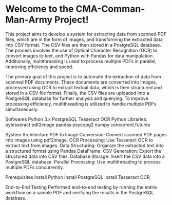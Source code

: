 # Welcome to the CMA-Comman-Man-Army Project!
This project aims to develop a system for extracting data from scanned PDF files, which are in the form of images, and transforming the extracted data into CSV format. The CSV files are then stored in a PostgreSQL database. The process involves the use of Optical Character Recognition (OCR) to convert images to text, and Python with Pandas for data manipulation. Additionally, multithreading is used to process multiple PDFs in parallel, improving efficiency and speed.

The primary goal of this project is to automate the extraction of data from scanned PDF documents. These documents are converted into images, processed using OCR to extract textual data, which is then structured and stored in a CSV file format. Finally, the CSV files are uploaded into a PostgreSQL database for further analysis and querying. To improve processing efficiency, multithreading is utilized to handle multiple PDFs simultaneously.

Softwares Python 3.x PostgreSQL Tesseract OCR Python Libraries: pytesseract pdf2image pandas psycopg2 numpy concurrent.futures

System Architecture PDF to Image Conversion: Convert scanned PDF pages into images using pdf2image. OCR Processing: Use Tesseract OCR to extract text from images. Data Structuring: Organize the extracted text into a structured format using Pandas DataFrame. CSV Generation: Export the structured data into CSV files. Database Storage: Insert the CSV data into a PostgreSQL database. Parallel Processing: Use multithreading to process multiple PDFs concurrently.

Prerequisites Install Python Install PostgreSQL Install Tesseract OCR

End-to-End Testing Performed end-to-end testing by running the entire workflow on a sample PDF and verifying the results in the PostgreSQL database.
